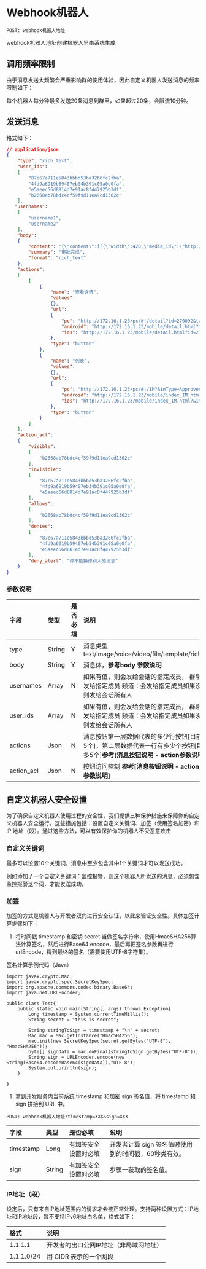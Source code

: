 # Webhook机器人

```plain
POST: webhook机器人地址
```
webhook机器人地址创建机器人里由系统生成


## 调用频率限制

由于消息发送太频繁会严重影响群的使用体验，因此自定义机器人发送消息的频率限制如下：

每个机器人每分钟最多发送20条消息到群里，如果超过20条，会限流10分钟。



## 发送消息

格式如下：

```json
// application/json
{
    "type": "rich_text",
    "user_ids":
    [
        "87c67a711e5843bbbd53ba3266fc2fba",
        "4fd9a6919b59407eb34b391c05a0e0fa",
        "e5aeec56d8814d7e91ac8f447925b3df",
        "b2668ab78bdc4cf59f9d11ea9cd1362c"
    ],
   "usernames":
    [
        "username1",
        "username2"
    ],
    "body":
    {
        "content": "{\"content\":[[{\"width\":420,\"media_id\":\"http://172.16.1.23/rich/images/notify.png\",\"tag\":\"img\",\"height\":280}],[{\"style\":{\"color\":\"black\",\"bold\":true},\"tag\":\"text\",\"text\":\"黄赐飞\"},{\"tag\":\"text\",\"text\":\"的\"},{\"style\":{\"color\":\"black\",\"bold\":true},\"tag\":\"text\",\"text\":\"《测试机器人》\"},{\"tag\":\"text\",\"text\":\"待办，已处理成功\"}],[{\"style\":{\"color\":\"grey\"},\"tag\":\"text\",\"text\":\"发起时间\"},{\"style\":{\"color\":\"grey\"},\"tag\":\"text\",\"text\":\"：\"},{\"tag\":\"text\",\"text\":\"2024-01-12 17:42:32\"}],[{\"style\":{\"color\":\"grey\"},\"tag\":\"text\",\"text\":\"单行输入框\"},{\"style\":{\"color\":\"grey\"},\"tag\":\"text\",\"text\":\"：\"},{\"tag\":\"text\",\"text\":\"给一个默认值吧\"}],[{\"style\":{\"color\":\"grey\"},\"tag\":\"text\",\"text\":\"多行输入框\"},{\"style\":{\"color\":\"grey\"},\"tag\":\"text\",\"text\":\"：\"},{\"tag\":\"text\",\"text\":\"非子表单的多行输入框非子表单的多行输入框非子表单的多行输入框非子表单的多行输入框非子表单的多行输入框非子表单的多行输入框非子表单的多行输入框非子表单的多行输入框非子表单的多行输入框非子表单的多行输入框非子表单的多行输入框非子表单的多行输入框\"}],[{\"style\":{\"color\":\"grey\"},\"tag\":\"text\",\"text\":\"数字\"},{\"style\":{\"color\":\"grey\"},\"tag\":\"text\",\"text\":\"：\"},{\"tag\":\"text\",\"text\":\"5\"}],[{\"style\":{\"color\":\"grey\"},\"tag\":\"text\",\"text\":\"金额\"},{\"style\":{\"color\":\"grey\"},\"tag\":\"text\",\"text\":\"：\"},{\"tag\":\"text\",\"text\":\"20 元\"}],[{\"style\":{\"color\":\"grey\"},\"tag\":\"text\",\"text\":\"日期\"},{\"style\":{\"color\":\"grey\"},\"tag\":\"text\",\"text\":\"：\"},{\"tag\":\"text\",\"text\":\"2024-01-12\"}]],\"title\":\"审批完成\"}",
        "summary": "审批完成",
        "format": "rich_text"
    },
    "actions":
    [
        [
            {
                "name": "查看详情",
                "values":
                {},
                "url":
                {
                    "pc": "http://172.16.1.23/pc/#!/detail?id=270092&taskId=&type=Normal&referer=robot&ticket={{ticket}}&userId={{userId}}&orgCode={{orgCode}}&domainId={{domainId}}",
                    "android": "http://172.16.1.23/mobile/detail.html?id=270092&taskId=&type=Normal&operationType=Approved&referer=robot",
                    "ios": "http://172.16.1.23/mobile/detail.html?id=270092&taskId=&type=Normal&operationType=Approved&referer=robot"
                },
                "type": "button"
            },
            {
                "name": "列表",
                "values":
                {},
                "url":
                {
                    "pc": "http://172.16.1.23/pc/#!/IM?&imType=Approved&ticket={{ticket}}&userId={{userId}}&orgCode={{orgCode}}&domainId={{domainId}}",
                    "android": "http://172.16.1.23/mobile/index_IM.html?&imType=Approved",
                    "ios": "http://172.16.1.23/mobile/index_IM.html?&imType=Approved"
                },
                "type": "button"
            }
        ]
    ],
    "action_acl":
    {
        "visible":
        [
            "b2668ab78bdc4cf59f9d11ea9cd1362c"
        ],
        "invisible":
        [
            "87c67a711e5843bbbd53ba3266fc2fba",
            "4fd9a6919b59407eb34b391c05a0e0fa",
            "e5aeec56d8814d7e91ac8f447925b3df"
        ],
        "allows":
        [
            "b2668ab78bdc4cf59f9d11ea9cd1362c"
        ],
        "denies":
        [
            "87c67a711e5843bbbd53ba3266fc2fba",
            "4fd9a6919b59407eb34b391c05a0e0fa",
            "e5aeec56d8814d7e91ac8f447925b3df"
        ],
        "deny_alert": "你不能操作别人的消息"
    }
}
```


### **参数说明**

|字段|类型|是否必填|说明|
|:----|:----|:----|:----|
|type|String|Y|消息类型text/image/voice/video/file/template/rich_text|
|body|String|Y|消息体，**参考body 参数说明**|
|usernames|Array|N|如果有值，则会发给会话的指定成员，  群聊：会发给指定成员  频道：会发给指定成员如果没值，则发给会话所有人|
|user_ids|Array|N|如果有值，则会发给会话的指定成员，  群聊：会发给指定成员  频道：会发给指定成员如果没值，则发给会话所有人|
|actions|Json|N|消息按钮第一层数据代表的多少行按钮[目前最多5个]，第二层数据代表一行有多少个按钮[目前最多5个]**参考[消息按钮说明 - action参数说明]**|
|action_acl|Json|N|按钮访问控制 **参考[消息按钮说明 - action_acl参数说明]**|



## 自定义机器人安全设置

为了确保自定义机器人使用过程的安全性，我们提供三种保护措施来保障你的自定义机器人安全运行。这些措施包括：设置自定义关键词、加签（使用签名加密）和 IP 地址（段）。通过这些方法，可以有效保护你的机器人不受恶意攻击


### 自定义关键词

最多可以设置10个关键词，消息中至少包含其中1个关键词才可以发送成功。

例如添加了一个自定义关键词：监控报警，则这个机器人所发送的消息，必须包含监控报警这个词，才能发送成功。


### 加签

加签的方式是机器人与开发者双向进行安全认证，以此来验证安全性。具体加签计算步骤如下：

1. 将时间戳 timestamp 和密钥 secret 当做签名字符串，使用HmacSHA256算法计算签名，然后进行Base64 encode，最后再把签名参数再进行urlEncode，得到最终的签名（需要使用UTF-8字符集）。

签名计算示例代码（Java）

```plain
import javax.crypto.Mac;
import javax.crypto.spec.SecretKeySpec;
import org.apache.commons.codec.binary.Base64;
import java.net.URLEncoder;

public class Test{
    public static void main(String[] args) throws Exception{
        Long timestamp = System.currentTimeMillis();
        String secret = "this is secret";

        String stringToSign = timestamp + "\n" + secret;
        Mac mac = Mac.getInstance("HmacSHA256");
        mac.init(new SecretKeySpec(secret.getBytes("UTF-8"), "HmacSHA256"));
        byte[] signData = mac.doFinal(stringToSign.getBytes("UTF-8"));
        String sign = URLEncoder.encode(new String(Base64.encodeBase64(signData)),"UTF-8");
        System.out.println(sign);
    }

}
```
1. 拿到开发服务内当前系统 timestamp 和加密 sign 签名值，将 timestamp 和 sign 拼接到 URL 中。

```plain
POST: webhook机器人地址?timestamp=XXX&sign=XXX
```
|字段|类型|是否必填|说明|
|:----|:----|:----|:----|
|timestamp|Long|有加签安全设置时必填|开发者计算 sign 签名值时使用到的时间戳，60秒类有效。|
|sign|String|有加签安全设置时必填|步骤一获取的签名值。|


### IP地址（段）

设定后，只有来自IP地址范围内的请求才会被正常处理。支持两种设置方式：IP地址和IP地址段，暂不支持IPv6地址白名单，格式如下：

|格式|说明|
|:----|:----|
|1.1.1.1|开发者的出口公网IP地址（非局域网地址）|
|1.1.1.0/24|用 CIDR 表示的一个网段|



